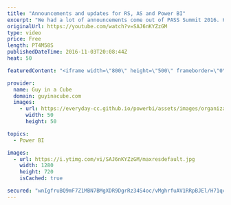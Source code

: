 ```yaml
---
title: "Announcements and updates for RS, AS and Power BI"
excerpt: "We had a lot of announcements come out of PASS Summit 2016. Here is a recap of some of the big items. Here is the roundup for November 3, 2016.  Power BI Desktop October Feature Summary https://powerbi.microsoft.com/en-us/blog/power-bi-desktop-october-feature-summary/  Grouping and Binning; Step Towards"
originalUrl: https://youtube.com/watch?v=SAJ6nKYZzGM
type: video
price: Free
length: PT4M58S
publishedDateTime: 2016-11-03T20:08:44Z
heat: 50

featuredContent: "<iframe width=\"800\" height=\"500\" frameborder=\"0\" src=\"https://www.youtube.com/embed/SAJ6nKYZzGM\" allow=\"accelerometer; autoplay; encrypted-media; gyroscope; picture-in-picture\" allowfullscreen></iframe>"

provider:
  name: Guy in a Cube
  domain: guyinacube.com
  images:
    - url: https://everyday-cc.github.io/powerbi/assets/images/organizations/guyinacube.com-50x50.jpg
      width: 50
      height: 50

topics:
  - Power BI

images:
  - url: https://i.ytimg.com/vi/SAJ6nKYZzGM/maxresdefault.jpg
    width: 1280
    height: 720
    isCached: true

secured: "wnIgfruBQ9mF7Z1MBN7BMgXDR9DgrRz34S4oc/vMghrfuAV1RRpBJEl/H71qcDg3c1z1uB3Mc7ZLp+l7raKFL/WtG4fB26PjWnenYFDTFLKkv/84fJG7t7swKwaKMYINQZNEMtkzhhD/Xem3fnNQMfOEGnKUKhjDGr1XW3cP5fqTlCVOpiqWSM5VLbbu4Tz0knlpUf4v+GOF0WHXVWQmhaEhS/PVSSzqDYWRTJ9yDM5Rygrgzo70b6jdkniLY7jQvid5VhaydvdJWlftt8MaoHtu815xi4OMjUD+WxUN6Ls6F42rLDmQDtmMjVZ6LBKEhMskj2dcvL0Rg1lrY1L1CouwWuMnh/8CevNsR7aEJts3PL20VFpZPylEsFlCCuh1RjkaVa2HocCsJXWLtADy8HjG7oorSPibhNn64wJ0WY8=;FlKcWCHsm1uBueavrMzIDg=="
---
```


